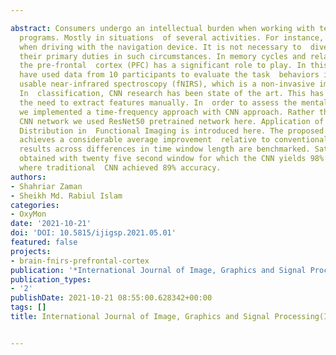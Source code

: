---
abstract: Consumers undergo an intellectual burden when working with technological
  programs. Mostly in situations  of several activities. For instance, while communicating
  when driving with the navigation device. It is not necessary to  divert users from
  their primary duties in such circumstances. In memory cycles and related workload,
  the pre-frontal  cortex (PFC) has a significant role to play. In this study, we
  have used data from 10 participants to evaluate the task  behaviors in PFC with
  usable near-infrared spectroscopy (fNIRS), which is a non-invasive imaging modality.
  In  classification, CNN research has been state of the art. This has undermined
  the need to extract features manually. In  order to assess the mental workload,
  we implemented a time-frequency approach with CNN approach. Rather than  traditional
  CNN network we used ResNet50 pretrained network here. Application of Wigner-Ville
  Distribution in  Functional Imaging is introduced here. The proposed CNN approach
  achieves a considerable average improvement  relative to conventional methods. The
  results across differences in time window length are benchmarked. Satisfactory  result
  obtained with twenty five second window for which the CNN yields 98% correct classification
  where traditional  CNN achieved 89% accuracy.
authors:
- Shahriar Zaman
- Sheikh Md. Rabiul Islam
categories:
- OxyMon
date: '2021-10-21'
doi: 'DOI: 10.5815/ijigsp.2021.05.01'
featured: false
projects:
- brain-fnirs-prefrontal-cortex
publication: '*International Journal of Image, Graphics and Signal Processing*'
publication_types:
- '2'
publishDate: 2021-10-21 08:55:00.628342+00:00
tags: []
title: International Journal of Image, Graphics and Signal Processing(IJIGSP)

---
